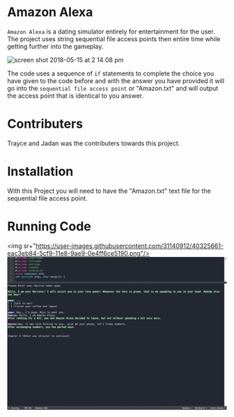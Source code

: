 # Amazon Alexa

`Amazon Alexa` is a dating simulator entirely for entertainment for the user. The project uses string sequential file access points then entire time while getting further into the gameplay.  

![screen shot 2018-05-15 at 2 14 08 pm](https://user-images.githubusercontent.com/31167432/40081132-58f007d2-584a-11e8-976a-e140d93991ab.png)


The code uses a sequence of `if` statements to complete the choice you have given to the code before and with the answer you have provided it will go into the `sequential file access point` or "Amazon.txt" and will output the access point that is identical to you answer.

# Contributers
Trayce and Jadan was the contributers towards this project.

# Installation
With this Project you will need to have the "Amazon.txt" text file for the sequential file access point.

# Running Code
<img sr+"https://user-images.githubusercontent.com/31140912/40325661-eac3eb84-5cf9-11e8-9ae9-0e4ff6ce5190.png"/>
<img src="codeRun.png"/>
